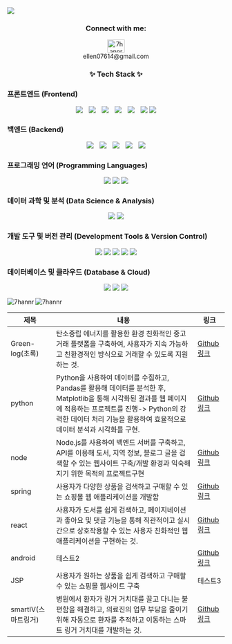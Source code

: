 <img src="https://capsule-render.vercel.app/api?type=waving&height=300&color=gradient&text=hanna's%20github"/>

<h3 align="center">Connect with me:</h3>
<p align="center">
<a href="https://instagram.com/7hannr" target="blank"><img align="center" src="https://raw.githubusercontent.com/rahuldkjain/github-profile-readme-generator/master/src/images/icons/Social/instagram.svg" alt="7hannr" height="30" width="40" /></a>
  <br>
ellen07614@gmail.com
</p>

<h3 align="center">✨ Tech Stack ✨</h3>

<h3>프론트엔드 (Frontend)</h3>
<div style="text-align: center;">
  <img src="https://img.shields.io/badge/html5-%23E34F26.svg?style=for-the-badge&logo=html5&logoColor=white" style="display: inline-block; margin-right: 10px;">
  <img src="https://img.shields.io/badge/javascript-%23323330.svg?style=for-the-badge&logo=javascript&logoColor=%23F7DF1E" style="display: inline-block; margin-right: 10px;">
  <img src="https://img.shields.io/badge/jquery-%230769AD.svg?style=for-the-badge&logo=jquery&logoColor=white" style="display: inline-block; margin-right: 10px;">
  <img src="https://img.shields.io/badge/react-%2320232a.svg?style=for-the-badge&logo=react&logoColor=%2361DAFB" style="display: inline-block; margin-right: 10px;">
  <img src="https://img.shields.io/badge/MUI-%230081CB.svg?style=for-the-badge&logo=mui&logoColor=white" style="display: inline-block; margin-right: 10px;">
  <img src="https://img.shields.io/badge/bootstrap-%238511FA.svg?style=for-the-badge&logo=bootstrap&logoColor=white" style="display: inline-block;">
  <img src="https://img.shields.io/badge/css-1572B6?style=for-the-badge&logo=css3&logoColor=white">
</div>

<h3>백엔드 (Backend)</h3>
<div style="text-align: center;">
  <img src="https://img.shields.io/badge/node.js-339933?style=for-the-badge&logo=Node.js&logoColor=white" style="display: inline-block; margin-right: 10px;">
  <img src="https://img.shields.io/badge/spring-6DB33F?style=for-the-badge&logo=spring&logoColor=white" style="display: inline-block; margin-right: 10px;">
  <img src="https://img.shields.io/badge/express-000000?style=for-the-badge&logo=express&logoColor=white" style="display: inline-block; margin-right: 10px;">
  <img src="https://img.shields.io/badge/flask-000000?style=for-the-badge&logo=flask&logoColor=white" style="display: inline-block; margin-right: 10px;">
  <img src="https://img.shields.io/badge/apache tomcat-F8DC75?style=for-the-badge&logo=apachetomcat&logoColor=white" style="display: inline-block;">
</div>

<h3>프로그래밍 언어 (Programming Languages)</h3>
<div style="text-align: center;">
<img src="https://img.shields.io/badge/javascript-F7DF1E?style=for-the-badge&logo=javascript&logoColor=black"> 
<img src="https://img.shields.io/badge/python-3776AB?style=for-the-badge&logo=python&logoColor=white"> 
<img src="https://img.shields.io/badge/-Arduino-00979D?style=for-the-badge&logo=Arduino&logoColor=white">
</div>

<h3>데이터 과학 및 분석 (Data Science & Analysis)</h3>
<div style="text-align: center;">
<img src="https://img.shields.io/badge/Matplotlib-%23ffffff.svg?style=for-the-badge&logo=Matplotlib&logoColor=black">
<img src="https://img.shields.io/badge/pandas-%23150458.svg?style=for-the-badge&logo=pandas&logoColor=white">
</div>

<h3>개발 도구 및 버전 관리 (Development Tools & Version Control)</h3>
<div style="text-align: center;">
<img src="https://img.shields.io/badge/github-181717?style=for-the-badge&logo=github&logoColor=white">
<img src="https://img.shields.io/badge/git-F05032?style=for-the-badge&logo=git&logoColor=white">
<img src="https://img.shields.io/badge/NPM-%23CB3837.svg?style=for-the-badge&logo=npm&logoColor=white">
<img src="https://img.shields.io/badge/Visual%20Studio%20Code-0078d7.svg?style=for-the-badge&logo=visual-studio-code&logoColor=white">
<img src="https://img.shields.io/badge/jupyter-%23FA0F00.svg?style=for-the-badge&logo=jupyter&logoColor=white">
</div>

<h3>데이터베이스 및 클라우드 (Database & Cloud)</h3>
<div style="text-align: center;">
<img src="https://img.shields.io/badge/oracle-F80000?style=for-the-badge&logo=oracle&logoColor=white"> 
<img src="https://img.shields.io/badge/mysql-4479A1?style=for-the-badge&logo=mysql&logoColor=white"> 
<img src="https://img.shields.io/badge/firebase-FFCA28?style=for-the-badge&logo=firebase&logoColor=white">
</div>

<p><img align="left" src="https://github-readme-stats.vercel.app/api/top-langs?username=7hannr&show_icons=true&locale=en&layout=compact" alt="7hannr" /></p>
<p><img align="center" src="https://github-readme-streak-stats.herokuapp.com/?user=7hannr&" alt="7hannr" /></p>


|제목|내용|링크|
|------|---|---|
|Green-log(초록)|탄소중립 에너지를 활용한 환경 친화적인 중고거래 플랫폼을 구축하여, 사용자가 지속 가능하고 친환경적인 방식으로 거래할 수 있도록 지원하는 것.|[Github 링크](https://github.com/7hannr/green-log)|
|python|Python을 사용하여 데이터를 수집하고, Pandas를 활용해 데이터를 분석한 후, Matplotlib을 통해 시각화된 결과를 웹 페이지에 적용하는 프로젝트를 진행-> Python의 강력한 데이터 처리 기능을 활용하여 효율적으로 데이터 분석과 시각화를 구현.|[Github링크](https://github.com/7hannr/python)|
|node|Node.js를 사용하여 백엔드 서버를 구축하고, API를 이용해 도서, 지역 정보, 블로그 글을 검색할 수 있는 웹사이트 구축/개발 환경과 익숙해지기 위한 목적의 프로젝트구현|[Github링크](https://github.com/7hannr/node)|
|spring|사용자가 다양한 상품을 검색하고 구매할 수 있는 쇼핑몰 웹 애플리케이션을 개발함|[Github 링크](https://github.com/7hannr/spring)|
|react|사용자가 도서를 쉽게 검색하고, 페이지네이션과 좋아요 및 댓글 기능을 통해 직관적이고 실시간으로 상호작용할 수 있는 사용자 친화적인 웹 애플리케이션을 구현하는 것.|[Github 링크](https://github.com/7hannr/react)|
|android|테스트2|[Github링크](https://github.com/7hannr/android/tree/master)|
|JSP|사용자가 원하는 상품을 쉽게 검색하고 구매할 수 있는 쇼핑몰 웹사이트 구축|테스트3|
|smartIV(스마트링거)|병원에서 환자가 링거 거치대를 끌고 다니는 불편함을 해결하고, 의료진의 업무 부담을 줄이기 위해 자동으로 환자를 추적하고 이동하는 스마트 링거 거치대를 개발하는 것.|[Github 링크](https://github.com/7hannr/Smart-IV)|


